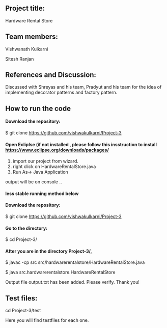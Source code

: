 ## Project title:

Hardware Rental Store


## Team members:

Vishwanath Kulkarni

Sitesh Ranjan

## References and Discussion:
Discussed with Shreyas and his team, Pradyut and his team for the idea of implementing decorator patterns and factory pattern.


## How to run the code

#### Download the repository:

$ git clone https://github.com/vishwakulkarni/Project-3

#### Open Ecliplse (if not installed , please follow this insstruction to install https://www.eclipse.org/downloads/packages/

1) import our project from wizard.
2) right click on HardwareRentalStore.java 
3) Run As-> Java Application 

output will be on console ..


#### less stable running method below 

#### Download the repository:

$ git clone https://github.com/vishwakulkarni/Project-3

#### Go to the directory:

$ cd Project-3/

#### After you are in the directory Project-3/,

$ javac -cp src src/hardwarerentalstore/HardwareRentalStore.java

$ java src.hardwarerentalstore.HardwareRentalStore

Output file output.txt has been added. Please verify. Thank you!

## Test files:

cd Project-3/test

Here you will find testfiles for each one.

